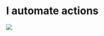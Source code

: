 # I automate actions

<img src="https://github-readme-streak-stats.herokuapp.com?user=igorkowalczykbot&theme=tokyonight&hide_border=true&date_format=j%20M%5B%20Y%5D&fire=E45827&background=42092B&currStreakNum=75BE28&ring=A894A0&sideLabels=FFFFFF&dates=A894A0&sideNums=FFFFFF&currStreakLabel=3A7DBD"/>
